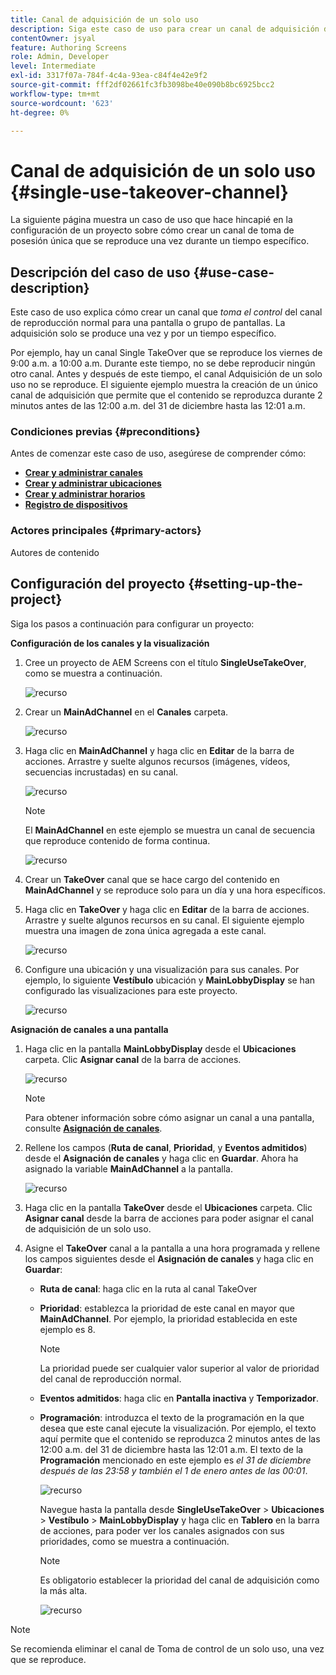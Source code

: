 ```yaml
---
title: Canal de adquisición de un solo uso
description: Siga este caso de uso para crear un canal de adquisición de un solo uso.
contentOwner: jsyal
feature: Authoring Screens
role: Admin, Developer
level: Intermediate
exl-id: 3317f07a-784f-4c4a-93ea-c84f4e42e9f2
source-git-commit: fff2df02661fc3fb3098be40e090b8bc6925bcc2
workflow-type: tm+mt
source-wordcount: '623'
ht-degree: 0%

---
```


# Canal de adquisición de un solo uso {#single-use-takeover-channel}

La siguiente página muestra un caso de uso que hace hincapié en la configuración de un proyecto sobre cómo crear un canal de toma de posesión única que se reproduce una vez durante un tiempo específico.

## Descripción del caso de uso {#use-case-description}

Este caso de uso explica cómo crear un canal que *toma el control* del canal de reproducción normal para una pantalla o grupo de pantallas. La adquisición solo se produce una vez y por un tiempo específico.

Por ejemplo, hay un canal Single TakeOver que se reproduce los viernes de 9:00 a.m. a 10:00 a.m. Durante este tiempo, no se debe reproducir ningún otro canal. Antes y después de este tiempo, el canal Adquisición de un solo uso no se reproduce. El siguiente ejemplo muestra la creación de un único canal de adquisición que permite que el contenido se reproduzca durante 2 minutos antes de las 12:00 a.m. del 31 de diciembre hasta las 12:01 a.m.

### Condiciones previas {#preconditions}

Antes de comenzar este caso de uso, asegúrese de comprender cómo:

* **[Crear y administrar canales](managing-channels.md)**
* **[Crear y administrar ubicaciones](managing-locations.md)**
* **[Crear y administrar horarios](managing-schedules.md)**
* **[Registro de dispositivos](device-registration.md)**

### Actores principales {#primary-actors}

Autores de contenido

## Configuración del proyecto {#setting-up-the-project}

Siga los pasos a continuación para configurar un proyecto:

**Configuración de los canales y la visualización**

1. Cree un proyecto de AEM Screens con el título **SingleUseTakeOver**, como se muestra a continuación.

   ![recurso](assets/single-takeover1.png)

1. Crear un **MainAdChannel** en el **Canales** carpeta.

   ![recurso](assets/single-takeover2.png)

1. Haga clic en **MainAdChannel** y haga clic en **Editar** de la barra de acciones. Arrastre y suelte algunos recursos (imágenes, vídeos, secuencias incrustadas) en su canal.

   ![recurso](assets/single-takeover2.png)


   >[!NOTE]
   >El **MainAdChannel** en este ejemplo se muestra un canal de secuencia que reproduce contenido de forma continua.

   ![recurso](assets/single-takeover3.png)

1. Crear un **TakeOver** canal que se hace cargo del contenido en **MainAdChannel** y se reproduce solo para un día y una hora específicos.

1. Haga clic en **TakeOver** y haga clic en **Editar** de la barra de acciones. Arrastre y suelte algunos recursos en su canal. El siguiente ejemplo muestra una imagen de zona única agregada a este canal.

   ![recurso](assets/single-takeover4.png)

1. Configure una ubicación y una visualización para sus canales. Por ejemplo, lo siguiente **Vestíbulo** ubicación y  **MainLobbyDisplay** se han configurado las visualizaciones para este proyecto.

   ![recurso](assets/single-takeover5.png)

**Asignación de canales a una pantalla**

1. Haga clic en la pantalla **MainLobbyDisplay** desde el **Ubicaciones** carpeta. Clic **Asignar canal** de la barra de acciones.

   ![recurso](assets/single-takeover6.png)

   >[!NOTE]
   >Para obtener información sobre cómo asignar un canal a una pantalla, consulte **[Asignación de canales](channel-assignment.md)**.

1. Rellene los campos (**Ruta de canal**, **Prioridad**, y **Eventos admitidos**) desde el **Asignación de canales** y haga clic en **Guardar**. Ahora ha asignado la variable **MainAdChannel** a la pantalla.

   ![recurso](assets/single-takeover7.png)

1. Haga clic en la pantalla **TakeOver** desde el **Ubicaciones** carpeta. Clic **Asignar canal** desde la barra de acciones para poder asignar el canal de adquisición de un solo uso.

1. Asigne el **TakeOver** canal a la pantalla a una hora programada y rellene los campos siguientes desde el **Asignación de canales** y haga clic en **Guardar**:

   * **Ruta de canal**: haga clic en la ruta al canal TakeOver
   * **Prioridad**: establezca la prioridad de este canal en mayor que **MainAdChannel**. Por ejemplo, la prioridad establecida en este ejemplo es 8.

     >[!NOTE]
     >La prioridad puede ser cualquier valor superior al valor de prioridad del canal de reproducción normal.
   * **Eventos admitidos**: haga clic en **Pantalla inactiva** y **Temporizador**.
   * **Programación**: introduzca el texto de la programación en la que desea que este canal ejecute la visualización. Por ejemplo, el texto aquí permite que el contenido se reproduzca 2 minutos antes de las 12:00 a.m. del 31 de diciembre hasta las 12:01 a.m. El texto de la **Programación** mencionado en este ejemplo es *el 31 de diciembre después de las 23:58 y también el 1 de enero antes de las 00:01*.

     ![recurso](assets/single-takeover8.png)

     Navegue hasta la pantalla desde **SingleUseTakeOver** > **Ubicaciones** > **Vestíbulo** > **MainLobbyDisplay** y haga clic en **Tablero** en la barra de acciones, para poder ver los canales asignados con sus prioridades, como se muestra a continuación.

     >[!NOTE]
     >Es obligatorio establecer la prioridad del canal de adquisición como la más alta.

     ![recurso](assets/single-takeover9.png)

>[!NOTE]
>
>Se recomienda eliminar el canal de Toma de control de un solo uso, una vez que se reproduce.
